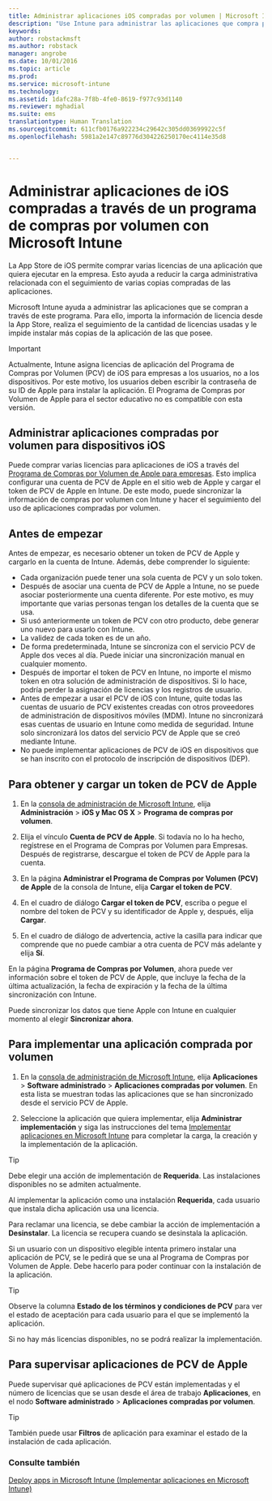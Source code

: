 ```yaml
---
title: Administrar aplicaciones iOS compradas por volumen | Microsoft Intune
description: "Use Intune para administrar las aplicaciones que compra por volumen a Apple importando la información de licencia desde la App Store, realizando el seguimiento de la cantidad de licencias usadas y evitando instalar más copias de la aplicación de las que posee."
keywords: 
author: robstackmsft
ms.author: robstack
manager: angrobe
ms.date: 10/01/2016
ms.topic: article
ms.prod: 
ms.service: microsoft-intune
ms.technology: 
ms.assetid: 1dafc28a-7f8b-4fe0-8619-f977c93d1140
ms.reviewer: mghadial
ms.suite: ems
translationtype: Human Translation
ms.sourcegitcommit: 611cfb0176a922234c29642c305dd03699922c5f
ms.openlocfilehash: 5981a2e147c89776d304226250170ec4114e35d8


---
```


# Administrar aplicaciones de iOS compradas a través de un programa de compras por volumen con Microsoft Intune
La App Store de iOS permite comprar varias licencias de una aplicación que quiera ejecutar en la empresa. Esto ayuda a reducir la carga administrativa relacionada con el seguimiento de varias copias compradas de las aplicaciones.

Microsoft Intune ayuda a administrar las aplicaciones que se compran a través de este programa. Para ello, importa la información de licencia desde la App Store, realiza el seguimiento de la cantidad de licencias usadas y le impide instalar más copias de la aplicación de las que posee.

> [!Important]
> Actualmente, Intune asigna licencias de aplicación del Programa de Compras por Volumen (PCV) de iOS para empresas a los usuarios, no a los dispositivos. Por este motivo, los usuarios deben escribir la contraseña de su ID de Apple para instalar la aplicación.
> El Programa de Compras por Volumen de Apple para el sector educativo no es compatible con esta versión.

## Administrar aplicaciones compradas por volumen para dispositivos iOS
Puede comprar varias licencias para aplicaciones de iOS a través del [Programa de Compras por Volumen de Apple para empresas](http://www.apple.com/business/vpp/). Esto implica configurar una cuenta de PCV de Apple en el sitio web de Apple y cargar el token de PCV de Apple en Intune.  De este modo, puede sincronizar la información de compras por volumen con Intune y hacer el seguimiento del uso de aplicaciones compradas por volumen.

## Antes de empezar
Antes de empezar, es necesario obtener un token de PCV de Apple y cargarlo en la cuenta de Intune. Además, debe comprender lo siguiente:

* Cada organización puede tener una sola cuenta de PCV y un solo token.
* Después de asociar una cuenta de PCV de Apple a Intune, no se puede asociar posteriormente una cuenta diferente. Por este motivo, es muy importante que varias personas tengan los detalles de la cuenta que se usa.
* Si usó anteriormente un token de PCV con otro producto, debe generar uno nuevo para usarlo con Intune.
* La validez de cada token es de un año.
* De forma predeterminada, Intune se sincroniza con el servicio PCV de Apple dos veces al día. Puede iniciar una sincronización manual en cualquier momento.
* Después de importar el token de PCV en Intune, no importe el mismo token en otra solución de administración de dispositivos. Si lo hace, podría perder la asignación de licencias y los registros de usuario.
* Antes de empezar a usar el PCV de iOS con Intune, quite todas las cuentas de usuario de PCV existentes creadas con otros proveedores de administración de dispositivos móviles (MDM). Intune no sincronizará esas cuentas de usuario en Intune como medida de seguridad. Intune solo sincronizará los datos del servicio PCV de Apple que se creó mediante Intune.
* No puede implementar aplicaciones de PCV de iOS en dispositivos que se han inscrito con el protocolo de inscripción de dispositivos (DEP).

## Para obtener y cargar un token de PCV de Apple

1.  En la [consola de administración de Microsoft Intune](https://manage.microsoft.com), elija **Administración** &gt; **iOS y Mac OS X** &gt; **Programa de compras por volumen**.

2.  Elija el vínculo **Cuenta de PCV de Apple**. Si todavía no lo ha hecho, regístrese en el Programa de Compras por Volumen para Empresas. Después de registrarse, descargue el token de PCV de Apple para la cuenta.

3.  En la página **Administrar el Programa de Compras por Volumen (PCV) de Apple** de la consola de Intune, elija **Cargar el token de PCV**.

4.  En el cuadro de diálogo **Cargar el token de PCV**, escriba o pegue el nombre del token de PCV y su identificador de Apple y, después, elija **Cargar**.

5.  En el cuadro de diálogo de advertencia, active la casilla para indicar que comprende que no puede cambiar a otra cuenta de PCV más adelante y elija **Sí**.

En la página **Programa de Compras por Volumen**, ahora puede ver información sobre el token de PCV de Apple, que incluye la fecha de la última actualización, la fecha de expiración y la fecha de la última sincronización con Intune.

Puede sincronizar los datos que tiene Apple con Intune en cualquier momento al elegir **Sincronizar ahora**.

## Para implementar una aplicación comprada por volumen

1.  En la [consola de administración de Microsoft Intune](https://manage.microsoft.com), elija **Aplicaciones** &gt; **Software administrado** &gt; **Aplicaciones compradas por volumen**. En esta lista se muestran todas las aplicaciones que se han sincronizado desde el servicio PCV de Apple.

2.  Seleccione la aplicación que quiera implementar, elija **Administrar implementación** y siga las instrucciones del tema [Implementar aplicaciones en Microsoft Intune](deploy-apps-in-microsoft-intune.md) para completar la carga, la creación y la implementación de la aplicación.

> [!TIP]
> Debe elegir una acción de implementación de **Requerida**. Las instalaciones disponibles no se admiten actualmente.

Al implementar la aplicación como una instalación **Requerida**, cada usuario que instala dicha aplicación usa una licencia.

Para reclamar una licencia, se debe cambiar la acción de implementación a **Desinstalar**. La licencia se recupera cuando se desinstala la aplicación.

Si un usuario con un dispositivo elegible intenta primero instalar una aplicación de PCV, se le pedirá que se una al Programa de Compras por Volumen de Apple. Debe hacerlo para poder continuar con la instalación de la aplicación.

> [!TIP]
> Observe la columna **Estado de los términos y condiciones de PCV** para ver el estado de aceptación para cada usuario para el que se implementó la aplicación.

Si no hay más licencias disponibles, no se podrá realizar la implementación.

## Para supervisar aplicaciones de PCV de Apple
Puede supervisar qué aplicaciones de PCV están implementadas y el número de licencias que se usan desde el área de trabajo **Aplicaciones**, en el nodo **Software administrado** &gt; **Aplicaciones compradas por volumen**.

> [!TIP]
> También puede usar **Filtros** de aplicación para examinar el estado de la instalación de cada aplicación.

### Consulte también
[Deploy apps in Microsoft Intune (Implementar aplicaciones en Microsoft Intune)](deploy-apps-in-microsoft-intune.md)



<!--HONumber=Oct16_HO1-->


